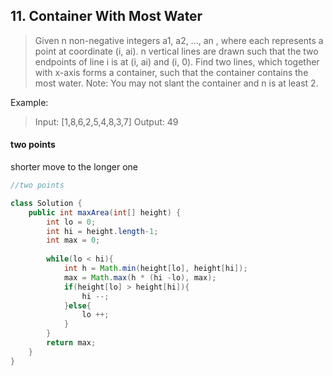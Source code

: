## 11. Container With Most Water
> Given n non-negative integers a1, a2, ..., an , where each represents a point at coordinate (i, ai). n vertical lines are drawn such that the two endpoints of line i is at (i, ai) and (i, 0). Find two lines, which together with x-axis forms a container, such that the container contains the most water.
> Note: You may not slant the container and n is at least 2.

Example:
> Input: [1,8,6,2,5,4,8,3,7]
> Output: 49


#### two points
shorter move to the longer one
```java
//two points

class Solution {
    public int maxArea(int[] height) {
        int lo = 0;
        int hi = height.length-1;
        int max = 0;
        
        while(lo < hi){
            int h = Math.min(height[lo], height[hi]);
            max = Math.max(h * (hi -lo), max);
            if(height[lo] > height[hi]){
                hi --;
            }else{
                lo ++;
            }
        }
        return max;
    }
}
```
